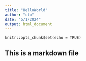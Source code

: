 ```yaml
---
title: "HelloWorld"
author: "cto"
date: "5/1/2024"
output: html_document
---
```


```{r setup, include=FALSE}
knitr::opts_chunk$set(echo = TRUE)
```

## This is a markdown file

